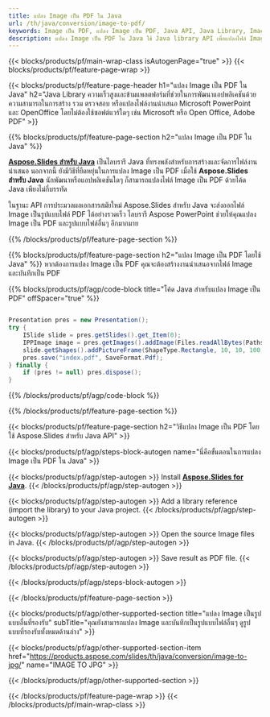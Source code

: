 ```yaml
---
title: แปลง Image เป็น PDF ใน Java
url: /th/java/conversion/image-to-pdf/
keywords: Image เป็น PDF, แปลง Image เป็น PDF, Java API, Java Library, Image, PDF
description: แปลง Image เป็น PDF ใน Java ใช้ Java library API เพื่อแปลงไฟล์ Image เป็น PDF
---
```


{{< blocks/products/pf/main-wrap-class isAutogenPage="true" >}}
{{< blocks/products/pf/feature-page-wrap >}}

{{< blocks/products/pf/feature-page-header h1="แปลง Image เป็น PDF ใน Java" h2="Java Library ความเร็วสูงและข้ามแพลตฟอร์มที่ช่วยในการพัฒนาแอปพลิเคชันด้วยความสามารถในการสร้าง รวม ตรวจสอบ หรือแปลงไฟล์งานนำเสนอ Microsoft PowerPoint และ OpenOffice โดยไม่ต้องใช้ซอฟต์แวร์ใดๆ เช่น Microsoft หรือ Open Office, Adobe PDF" >}}

{{% blocks/products/pf/feature-page-section h2="แปลง Image เป็น PDF ใน Java" %}}

[**Aspose.Slides สำหรับ Java**](https://products.aspose.com/slides/th/java/) เป็นไลบรารี Java ที่ทรงพลังสำหรับการสร้างและจัดการไฟล์งานนำเสนอ นอกจากนี้ ยังมีวิธีที่ยืดหยุ่นในการแปลง Image เป็น PDF เมื่อใช้ **Aspose.Slides สำหรับ Java** นักพัฒนาหรือแอปพลิเคชันใดๆ ก็สามารถแปลงไฟล์ Image เป็น PDF ด้วยโค้ด Java เพียงไม่กี่บรรทัด

ในฐานะ API การประมวลผลเอกสารสมัยใหม่ Aspose.Slides สำหรับ Java จะส่งออกไฟล์ Image เป็นรูปแบบไฟล์ PDF ได้อย่างรวดเร็ว ไลบรารี Aspose PowerPoint ช่วยให้คุณแปลง Image เป็น PDF และรูปแบบไฟล์อื่นๆ อีกมากมาย

{{% /blocks/products/pf/feature-page-section %}}

{{% blocks/products/pf/feature-page-section  h2="แปลง Image เป็น PDF โดยใช้ Java" %}}
หากต้องการแปลง Image เป็น PDF คุณจะต้องสร้างงานนำเสนอจากไฟล์ Image และบันทึกเป็น PDF

{{% blocks/products/pf/agp/code-block title="โค้ด Java สำหรับแปลง Image เป็น PDF" offSpacer="true" %}}

```java

Presentation pres = new Presentation();
try {
    ISlide slide = pres.getSlides().get_Item(0);
	IPPImage image = pres.getImages().addImage(Files.readAllBytes(Paths.get("image.png")));
	slide.getShapes().addPictureFrame(ShapeType.Rectangle, 10, 10, 100, 100, image);
    pres.save("index.pdf", SaveFormat.Pdf);
} finally {
    if (pres != null) pres.dispose();
}
```


{{% /blocks/products/pf/agp/code-block %}}

{{% /blocks/products/pf/feature-page-section %}}

{{< blocks/products/pf/feature-page-section  h2="วิธีแปลง Image เป็น PDF โดยใช้ Aspose.Slides สำหรับ Java API" >}}

{{< blocks/products/pf/agp/steps-block-autogen name="นี่คือขั้นตอนในการแปลง Image เป็น PDF ใน Java" >}}

{{< blocks/products/pf/agp/step-autogen >}}
Install [**Aspose.Slides for Java**](https://products.aspose.com/slides/th/java/).
{{< /blocks/products/pf/agp/step-autogen >}}

{{< blocks/products/pf/agp/step-autogen >}}
Add a library reference (import the library) to your Java project.
{{< /blocks/products/pf/agp/step-autogen >}}

{{< blocks/products/pf/agp/step-autogen >}}
Open the source Image files in Java.
{{< /blocks/products/pf/agp/step-autogen >}}

{{< blocks/products/pf/agp/step-autogen >}}
Save result as PDF file.
{{< /blocks/products/pf/agp/step-autogen >}}

{{< /blocks/products/pf/agp/steps-block-autogen >}}

{{< /blocks/products/pf/feature-page-section >}}

{{< blocks/products/pf/agp/other-supported-section title="แปลง Image เป็นรูปแบบอื่นที่รองรับ" subTitle="คุณยังสามารถแปลง Image และบันทึกเป็นรูปแบบไฟล์อื่นๆ ดูรูปแบบที่รองรับทั้งหมดด้านล่าง" >}}

{{< blocks/products/pf/agp/other-supported-section-item href="https://products.aspose.com/slides/th/java/conversion/image-to-jpg/" name="IMAGE TO JPG" >}}


{{< /blocks/products/pf/agp/other-supported-section >}}

{{< /blocks/products/pf/feature-page-wrap >}}
{{< /blocks/products/pf/main-wrap-class >}}